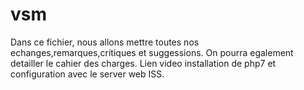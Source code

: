 # vsm
Dans ce fichier, nous allons mettre toutes nos echanges,remarques,critiques et suggessions. On pourra egalement detailler le cahier des charges.
Lien video installation de php7 et configuration avec le server web ISS.
